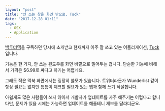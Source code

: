 ```yaml
---
layout: "post"
title: "안 쓰는 창을 화면 밖으로, Tuck"
date: "2017-12-28 01:11"
tags:
  - OSX
  - Application
---
```


[백투더맥](http://macnews.tistory.com/933)을 구독하던 당시에 소개받고 현재까지 아주 잘 쓰고 있는 어플리케이션, [Tuck](http://www.irradiatedsoftware.com/tuck/)입니다.

기능은 한 가지, 안 쓰는 윈도우를 화면 바깥으로 밀어두는 겁니다. 단순한 기능에 비해서 가격은 $6.99로 싸다고 하기는 어렵네요.

그래도 작은 맥북 화면에서는 굉장히 쓸모가 있습니다. 트위터라든가 Wunderlist 같이 항상 필요는 없지만 틈틈이 체크할 필요가 있는 앱과 함께 쓰기 적절합니다.

아쉽게도 많은 사람들이 쓰지 않아서 개발자가 업데이트를 자주 해주기는 어렵다고 합니다만, 문제가 있을 시에는 가능하면 업데이트를 해줄테니 제보를 달라더군요.
